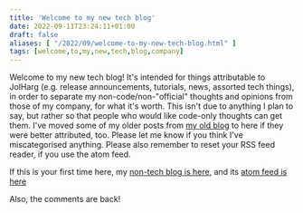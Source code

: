 ```yaml
---
title: 'Welcome to my new tech blog'
date: 2022-09-11T23:24:11+01:00
draft: false
aliases: [ "/2022/09/welcome-to-my-new-tech-blog.html" ]
tags: [welcome,to,my,new,tech,blog,company]
---
```


Welcome to my new tech blog! It's intended for things attributable to JolHarg (e.g. release announcements, tutorials, news, assorted tech things), in order to separate my non-code/non-"official" thoughts and opinions from those of my company, for what it's worth. This isn't due to anything I plan to say, but rather so that people who would like code-only thoughts can get them. I've moved some of my older posts from [my old blog](https://blog.dandart.co.uk) to here if they were better attributed, too. Please let me know if you think I've miscategorised anything. Please also remember to reset your RSS feed reader, if you use the atom feed.

If this is your first time here, my [non-tech blog is here](https://blog.dandart.co.uk), and its [atom feed is here](https://blog.dandart.co.uk/atom.xml)

Also, the comments are back!
